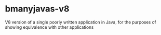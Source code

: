 # bmanyjavas-v8
V8 version of a single poorly written application in Java, for the purposes of showing equivalence with other applications
